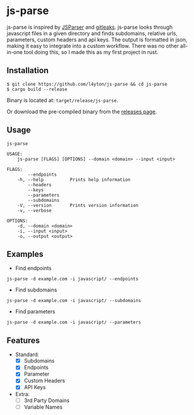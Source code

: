 # js-parse

js-parse is inspired by [JSParser](https://github.com/nahamsec/JSParser) and [gitleaks](https://github.com/zricethezav/gitleaks).
js-parse looks through javascript files in a given directory and finds subdomains, relative urls, parameters, custom headers and api keys. The output is formatted
in json, making it easy to integrate into a custom workflow.
There was no other all-in-one tool doing this, so I made this as my first project in rust.

## Installation

```
$ git clone https://github.com/l4yton/js-parse && cd js-parse
$ cargo build --release
```

Binary is located at: `target/release/js-parse`.

Or download the pre-compiled binary from the [releases page](https://github.com/l4yton/js-parse/releases).

## Usage

```
js-parse

USAGE:
    js-parse [FLAGS] [OPTIONS] --domain <domain> --input <input>

FLAGS:
        --endpoints
    -h, --help          Prints help information
        --headers
        --keys
        --parameters
        --subdomains
    -V, --version       Prints version information
    -v, --verbose

OPTIONS:
    -d, --domain <domain>
    -i, --input <input>
    -o, --output <output>
```

## Examples

- Find endpoints
```
js-parse -d example.com -i javascript/ --endpoints
```

- Find subdomains
```
js-parse -d example.com -i javascript/ --subdomains
```

- Find parameters
```
js-parse -d example.com -i javascript/ --parameters
```

## Features

- Standard:
    - [x] Subdomains
    - [X] Endpoints
    - [X] Parameter
    - [X] Custom Headers
    - [X] API Keys

- Extra:
    - [ ] 3rd Party Domains
    - [ ] Variable Names
